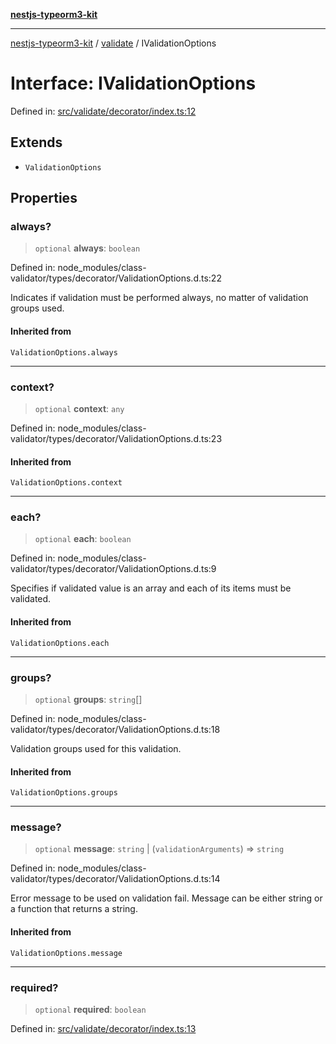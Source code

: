[**nestjs-typeorm3-kit**](../../README.md)

***

[nestjs-typeorm3-kit](../../README.md) / [validate](../README.md) / IValidationOptions

# Interface: IValidationOptions

Defined in: [src/validate/decorator/index.ts:12](https://github.com/x302502/nestjs-typeorm3-kit/blob/6ef69742f766c1a8d18cd622a628a96085a8d4cc/src/validate/decorator/index.ts#L12)

## Extends

- `ValidationOptions`

## Properties

### always?

> `optional` **always**: `boolean`

Defined in: node\_modules/class-validator/types/decorator/ValidationOptions.d.ts:22

Indicates if validation must be performed always, no matter of validation groups used.

#### Inherited from

`ValidationOptions.always`

***

### context?

> `optional` **context**: `any`

Defined in: node\_modules/class-validator/types/decorator/ValidationOptions.d.ts:23

#### Inherited from

`ValidationOptions.context`

***

### each?

> `optional` **each**: `boolean`

Defined in: node\_modules/class-validator/types/decorator/ValidationOptions.d.ts:9

Specifies if validated value is an array and each of its items must be validated.

#### Inherited from

`ValidationOptions.each`

***

### groups?

> `optional` **groups**: `string`[]

Defined in: node\_modules/class-validator/types/decorator/ValidationOptions.d.ts:18

Validation groups used for this validation.

#### Inherited from

`ValidationOptions.groups`

***

### message?

> `optional` **message**: `string` \| (`validationArguments`) => `string`

Defined in: node\_modules/class-validator/types/decorator/ValidationOptions.d.ts:14

Error message to be used on validation fail.
Message can be either string or a function that returns a string.

#### Inherited from

`ValidationOptions.message`

***

### required?

> `optional` **required**: `boolean`

Defined in: [src/validate/decorator/index.ts:13](https://github.com/x302502/nestjs-typeorm3-kit/blob/6ef69742f766c1a8d18cd622a628a96085a8d4cc/src/validate/decorator/index.ts#L13)
